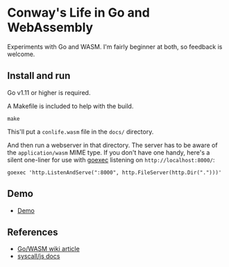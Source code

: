 # Conway's Life in Go and WebAssembly

Experiments with Go and WASM. I'm fairly beginner at both, so feedback
is welcome.

## Install and run

Go v1.11 or higher is required.

A Makefile is included to help with the build.

```
make
```

This'll put a `conlife.wasm` file in the `docs/` directory.

And then run a webserver in that directory. The server has to be aware
of the `application/wasm` MIME type. If you don't have one handy, here's
a silent one-liner for use with
[goexec](https://github.com/shurcooL/goexec) listening on
`http://localhost:8000/`:

```
goexec 'http.ListenAndServe(":8000", http.FileServer(http.Dir(".")))'
```

## Demo

* [Demo](https://beejjorgensen.github.io/conways-life-go-wasm/docs/)

## References

* [Go/WASM wiki article](https://github.com/golang/go/wiki/WebAssembly)
* [syscall/js docs](https://golang.org/pkg/syscall/js/)